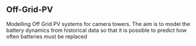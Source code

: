 ## Off-Grid-PV
Modelling Off Grid PV systems for camera towers. The aim is to model the battery dynamics from historical data so that it is possible to predict how often batteries must be replaced

#
